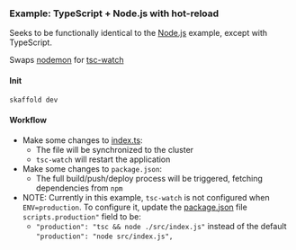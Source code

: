 ### Example: TypeScript + Node.js with hot-reload

Seeks to be functionally identical to the [Node.js](../nodejs) example, except with TypeScript.

Swaps [nodemon](https://nodemon.io/) for [tsc-watch](https://github.com/gilamran/tsc-watch#the-nodemon-for-typescript)

#### Init

```bash
skaffold dev
```

#### Workflow

* Make some changes to [index.ts](./backend/src/index.ts):
    * The file will be synchronized to the cluster
    * `tsc-watch` will restart the application
* Make some changes to `package.json`:
    * The full build/push/deploy process will be triggered, fetching dependencies from `npm`
* NOTE: Currently in this example, `tsc-watch` is not configured when `ENV=production`.  To configure it, update the [package.json](./backend/src/package.json) file `scripts.production"` field to be:
  * `"production": "tsc && node ./src/index.js"` instead of the default `"production": "node src/index.js",`
  
